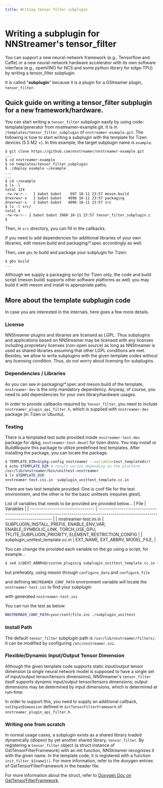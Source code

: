 ```yaml
---
title: Writing tensor filter subplugin
...
```


# Writing a subplugin for NNStreamer's tensor\_filter

You can support a new neural-network framework (e.g., Tensorflow and Caffe) or a new neural-network hardware accelerator with its own software interface (e.g., openVINO for NCS and some python library for edge-TPU) by writing a tensor\_filter subplugin.

It is called "**subplugin**" because it is a plugin for a GStreamer plugin, ```tensor_filter```.



## Quick guide on writing a tensor\_filter subplugin for a new framework/hardware.

You can start writing a ```tensor_filter``` subplugin easily by using code-template/generator from nnstreamer-example.git. It is in ```/templates/tensor_filter_subplugin``` of ```nnstreamer-example.git```. The following is how to start writing a subplugin with the template for Tizen devices (5.5 M2 +). In this example, the target subplugin name is ```example```.

```
$ git clone https://github.com/nnstreamer/nnstreamer-example.git
...
$ cd nnstreamer-example
$ cd templates/tensor_filter_subplugin
$ ./deploy example ~/example
...
...
$ cd ~/example
$ ls -l
total 124
-rw-rw-r--   1 babot babot    697 10-11 23:57 meson.build
drwxrwxr-x   2 babot babot   4096 10-11 23:57 packaging
drwxrwxr-x   2 babot babot   4096 10-11 23:57 src
$ ls -l src/
total 4
-rw-rw-r-- 1 babot babot 3960 10-11 23:57 tensor_filter_subplugin.c
$
```

Then, in ```src``` directory, you can fill in the callbacks.

If you need to add dependencies for additional libraries of your own libraries, edit meson.build and packaging/*.spec accordingly as well.

Then, use ```gbs``` to build and package your subplugin for Tizen:

```
$ gbs build
...
```

Although we supply a packaging script for Tizen only, the code and build script (meson.build) supports other software platforms as well; you may build it with meson and install to appropriate paths.


## More about the template subplugin code

In case you are interested in the internals, here goes a few more details.

### License

NNStreamer plugins and libraries are licensed as LGPL. Thus subplugins and applications based on NNStreamer may be licensed with any licenses including proprietary licenses (non-open source) as long as NNStreamer is used as shared libraries assuming that other LGPL conditions are met. Besides, we allow to write subplugins with the given template codes without any licensing condition. Thus, do not worry about licensing for subplugins.


### Dependencies / Libraries

As you can see in packaging/*.spec and meson.build of the template, ```nnstreamer-dev``` is the only mandatory dependency. Anyway, of course, you need to add dependencies for your own library/hardware usages.

In order to provide callbacks required by ```tensor_filter```, you need to include ```nnstreamer_plugin_api_filter.h```, which is supplied with ```nnstreamer-dev``` package (in Tizen or Ubuntu).

### Testing

There is a templated test suite provided inside `nnstreamer-test-dev` package for dpkg, `nnstreamer-test-devel` for tizen distro.
You may install or _BuildRequire_ this package to utilize predefined test templates.
After installing the package, you can locate the package.


```sh
$ TEMPLATE_DIR=$(pkg-config nnstreamer --variable=test_templatedir)
$ echo $TEMPLATE_DIR # result varies depending on the platform
/usr/lib/nnstreamer/bin/unittest-nnstreamer
$ ls $TEMPLATE_DIR
nnstreamer-test.ini.in  subplugin_unittest_template.cc.in
```

There are two test template provided. One is conf file for the test environment, and the other is for the basic unittests (requires gtest).

List of variables that needs to be provided are provided below...
| File                              | Variables                                                                                                                            |
| --------------------------------- | ------------------------------------------------------------------------------------------------------------------------------------ |
| nnstreamer-test.ini.in            | SUBPLUGIN_INSTALL_PREFIX, ENABLE_ENV_VAR, ENABLE_SYMBOLIC_LINK, TORCH_USE_GPU, TFLITE_SUBPLUGIN_PRIORITY, ELEMENT_RESTRICTION_CONFIG |
| subplugin_unittest_template.cc.in | EXT_NAME, EXT_ABBRV, MODEL_FILE,                                                                                                     |

You can change the provided each variable on the go using a script, for example...
```sh
$ sed s/@EXT_ABBRV@/custom_plugin/g subplugin_unittest_template.cc.in > subplugin_unittest.cc
```

but preferably, using meson through `configure_data` and `configure_file`

and defining `NNSTREAMER_CONF_PATH` environment variable will locate the `nnstreamer-test.ini` to find your subplugin

with generated `nnstreamer-test.ini`

You can run the test as below:

```sh
NNSTREMAER_CONF_PATH=your/conf/file.ini ./subplugin_unittest
```

### Install Path

The default ```tensor_filter``` subplugin path is ```/usr/lib/nnstreamer/filters/```. It can be modified by configuring ```/etc/nnstreamer.ini```.
### Flexible/Dynamic Input/Output Tensor Dimension

Although the given template code supports static input/output tensor dimension (a single neural network model is supposed to have a single set of input/output tensor/tensors dimensions), NNStreamer's ```tensor_filter``` itself supports dynamic input/output tensor/tensors dimensions; output dimensions may be determined by input dimensions, which is determined at run-time.

In order to support this, you need to supply an additional callback, ```setInputDimension``` defined in ```GstTensorFilterFramework``` of ```nnstreamer_plugin_api_filter.h```.


### Writing one from scratch

In normal usage cases, a subplugin exists as a shared library loaded dynamically (dlopen) by yet another shared library, ```tensor_filter```. By registering a ```tensor_filter``` object (a struct instance of GstTensorFilterFramework) with an init function, NNStreamer recognizes it with the given name. In the template code, it is registered with a function ```init_filter_${name}()```. For more information, refer to the doxygen entries of GstTensorFilterFramework in the header file.

For more information about the struct, refer to [Doxygen Doc on GstTensorFilterFramework](http://ci.nnstreamer.ai/nnstreamer/html/struct__GstTensorFilterFramework.html).
